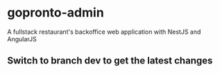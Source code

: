 # gopronto-admin
A fullstack restaurant's backoffice web application with NestJS and AngularJS

## Switch to branch dev to get the latest changes

